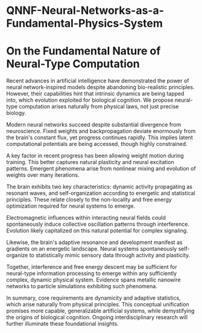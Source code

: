 # QNNF-Neural-Networks-as-a-Fundamental-Physics-System

# On the Fundamental Nature of Neural-Type Computation

Recent advances in artificial intelligence have demonstrated the power of neural network-inspired models despite abandoning bio-realistic principles. However, their capabilities hint that intrinsic dynamics are being tapped into, which evolution exploited for biological cognition. We propose neural-type computation arises naturally from physical laws, not just precise biology.

Modern neural networks succeed despite substantial divergence from neuroscience. Fixed weights and backpropagation deviate enormously from the brain's constant flux, yet progress continues rapidly. This implies latent computational potentials are being accessed, though highly constrained.

A key factor in recent progress has been allowing weight motion during training. This better captures natural plasticity and neural excitation patterns. Emergent phenomena arise from nonlinear mixing and evolution of weights over many iterations.

The brain exhibits two key characteristics: dynamic activity propagating as resonant waves, and self-organization according to energetic and statistical principles. These relate closely to the non-locality and free energy optimization required for neural systems to emerge.

Electromagnetic influences within interacting neural fields could spontaneously induce collective oscillation patterns through interference. Evolution likely capitalized on this natural potential for complex signaling.

Likewise, the brain's adaptive resonance and development manifest as gradients on an energetic landscape. Neural systems spontaneously self-organize to statistically mimic sensory data through activity and plasticity.

Together, interference and free energy descent may be sufficient for neural-type information processing to emerge within any sufficiently complex, dynamic physical system. Evidence spans metallic nanowire networks to particle simulations exhibiting such phenomena.

In summary, core requirements are dynamicity and adaptive statistics, which arise naturally from physical principles. This conceptual unification promises more capable, generalizable artificial systems, while demystifying the origins of biological cognition. Ongoing interdisciplinary research will further illuminate these foundational insights.
